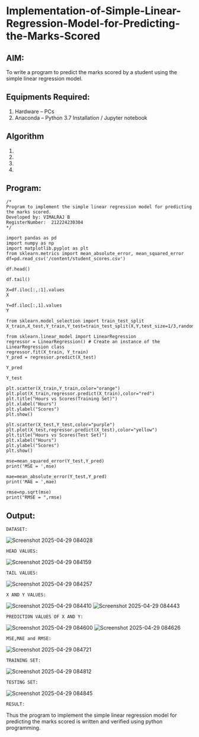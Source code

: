 # Implementation-of-Simple-Linear-Regression-Model-for-Predicting-the-Marks-Scored

## AIM:
To write a program to predict the marks scored by a student using the simple linear regression model.

## Equipments Required:
1. Hardware – PCs
2. Anaconda – Python 3.7 Installation / Jupyter notebook

## Algorithm
1. 
2. 
3. 
4. 

## Program:
```
/*
Program to implement the simple linear regression model for predicting the marks scored.
Developed by: VIMALRAJ B
RegisterNumber:  212224230304
*/
```
```
import pandas as pd
import numpy as np
import matplotlib.pyplot as plt
from sklearn.metrics import mean_absolute_error, mean_squared_error
df=pd.read_csv('/content/student_scores.csv')

df.head()

df.tail()

X=df.iloc[:,:1].values
X

Y=df.iloc[:,1].values
Y

from sklearn.model_selection import train_test_split
X_train,X_test,Y_train,Y_test=train_test_split(X,Y,test_size=1/3,random_state=0)

from sklearn.linear_model import LinearRegression
regressor = LinearRegression() # Create an instance of the LinearRegression class
regressor.fit(X_train, Y_train)
Y_pred = regressor.predict(X_test)

Y_pred

Y_test

plt.scatter(X_train,Y_train,color="orange")
plt.plot(X_train,regressor.predict(X_train),color="red")
plt.title("Hours vs Scores(Training Set)")
plt.xlabel("Hours")
plt.ylabel("Scores")
plt.show()

plt.scatter(X_test,Y_test,color="purple")
plt.plot(X_test,regressor.predict(X_test),color="yellow")
plt.title("Hours vs Scores(Test Set)")
plt.xlabel("Hours")
plt.ylabel("Scores")
plt.show()

mse=mean_squared_error(Y_test,Y_pred)
print('MSE = ',mse)

mae=mean_absolute_error(Y_test,Y_pred)
print('MAE = ',mae)

rmse=np.sqrt(mse)
print("RMSE = ",rmse)
```









## Output:
```
DATASET:
```
![Screenshot 2025-04-29 084028](https://github.com/user-attachments/assets/1b371170-f610-409b-94db-0baf6784d37f)

```
HEAD VALUES:
```
![Screenshot 2025-04-29 084159](https://github.com/user-attachments/assets/121bec67-2615-4428-b227-b1b0d5f56246)
```
TAIL VALUES:
```
![Screenshot 2025-04-29 084257](https://github.com/user-attachments/assets/772d13dc-4d8d-4581-ad87-c74dcecaeaa5)
```
X AND Y VALUES:
```
![Screenshot 2025-04-29 084410](https://github.com/user-attachments/assets/528bafc7-efbe-4f4b-87ae-2ed5435f9a1b)
![Screenshot 2025-04-29 084443](https://github.com/user-attachments/assets/c17742d3-0240-4ae2-8fa3-4476488f3e85)
```
PREDICTION VALUES OF X AND Y:
```
![Screenshot 2025-04-29 084600](https://github.com/user-attachments/assets/1d02585a-3e5a-4143-a590-b178b88c3466)
![Screenshot 2025-04-29 084626](https://github.com/user-attachments/assets/3982ac3c-da87-4882-905a-539fa9c945d3)
```
MSE,MAE and RMSE:
```
![Screenshot 2025-04-29 084721](https://github.com/user-attachments/assets/0a4c37fc-39ed-4044-ac84-a889331bef05)
```
TRAINING SET:
```
![Screenshot 2025-04-29 084812](https://github.com/user-attachments/assets/0614f085-0707-4271-ab2f-02eb276608cd)
```
TESTING SET:
```
![Screenshot 2025-04-29 084845](https://github.com/user-attachments/assets/21138c8c-fd08-421e-b741-bac4787a5a99)



```
RESULT:
```
Thus the program to implement the simple linear regression model for predicting the marks scored is written and verified using python programming.
